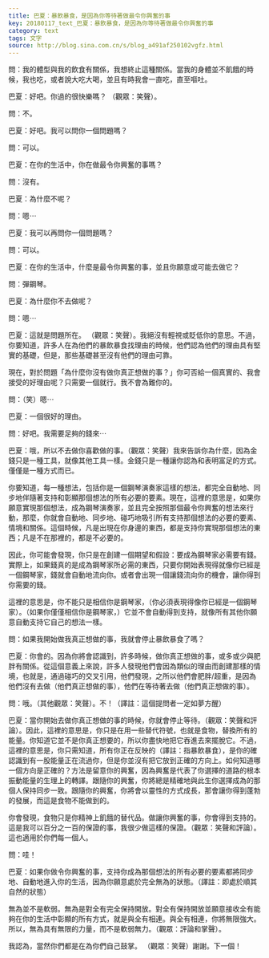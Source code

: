 ```yaml
---
title: 巴夏：暴飲暴食，是因為你等待著做最令你興奮的事
key: 20180117_text_巴夏：暴飲暴食，是因為你等待著做最令你興奮的事
category: text
tags: 文字
source: http://blog.sina.com.cn/s/blog_a491af250102vgfz.html
---
```


問：我的體型與我的飲食有關係，我想終止這種關係。當我的身體並不飢餓的時候，我也吃，或者說大吃大喝，並且有時我會一直吃，直至嘔吐。

巴夏：好吧。你過的很快樂嗎？ （觀眾：笑聲）。

問：不。

巴夏：好吧。我可以問你一個問題嗎？

問：可以。

巴夏：在你的生活中，你在做最令你興奮的事嗎？

問：沒有。

巴夏：為什麼不呢？

問：嗯⋯

巴夏：我可以再問你一個問題嗎？

問：可以。

巴夏：在你的生活中，什麼是最令你興奮的事，並且你願意或可能去做它？

問：彈鋼琴。

巴夏：為什麼你不去做呢？

問：嗯⋯

巴夏：這就是問題所在。 （觀眾：笑聲）。我絕沒有輕視或貶低你的意思。不過，你要知道，許多人在為他們的暴飲暴食找理由的時候，他們認為他們的理由具有堅實的基礎，但是，那些基礎甚至沒有他們的理由可靠。

現在，對於問題「為什麼你沒有做你真正想做的事？」你可否給一個真實的、我會接受的好理由呢？只需要一個就行。我不會為難你的。

問：（笑）嗯⋯

巴夏：一個很好的理由。

問：好吧。我需要足夠的錢來⋯

巴夏：哦，所以不去做你喜歡做的事。（觀眾：笑聲）我來告訴你為什麼，因為金錢只是一種工具，就像其他工具一樣。金錢只是一種讓你認為和表明富足的方式。僅僅是一種方式而已。

你要知道，每一種想法，包括你是一個鋼琴演奏家這樣的想法，都完全自動地、同步地伴隨著支持和彰顯那個想法的所有必要的要素。現在，這裡的意思是，如果你願意實現那個想法，成為鋼琴演奏家，並且完全按照那個最令你興奮的想法來行動，那麼，你就會自動地、同步地、碰巧地吸引所有支持那個想法的必要的要素、情境和關係。這個時候，凡是出現在你身邊的東西，都是支持你實現那個想法的東西；凡是不在那裡的，都是不必要的。

因此，你可能會發現，你只是在創建一個期望和假設：要成為鋼琴家必需要有錢。實際上，如果錢真的是成為鋼琴家所必需的東西，只要你開始表現得就像你已經是一個鋼琴家，錢就會自動地流向你。或者會出現一個讓錢流向你的機會，讓你得到你需要的錢。

這裡的意思是，你不能只是相信你是鋼琴家，（你必須表現得像你已經是一個鋼琴家）。（如果你僅僅相信你是鋼琴家，）它並不會自動得到支持，就像所有其他你願意自動支持它自己的想法一樣。

問：如果我開始做我真正想做的事，我就會停止暴飲暴食了嗎？

巴夏：你會的。因為你將會認識到，許多時候，做你真正想做的事，或多或少與肥胖有關係。從這個意義上來說，許多人發現他們會因為類似的理由而創建那樣的情境，也就是，通過碰巧的交叉引用，他們發現，之所以他們會肥胖/超重，是因為他們沒有去做（他們真正想做的事），他們在等待著去做（他們真正想做的事）。

問：哦。（其他觀眾：笑聲）。不！（譯註：這個提問者一定如夢方醒）

巴夏：當你開始去做你真正想做的事的時候，你就會停止等待。（觀眾：笑聲和評論）。因此，這裡的意思是，你只是在用一些替代符號，也就是食物，替換所有的能量。你知道它並不是你真正想要的，所以你盡快地把它吞進去來擺脫它。不過，這裡的意思是，你只需知道，所有你正在反映的（譯註：指暴飲暴食），是你的確認識到有一股能量正在流過你，但是你並沒有把它放到正確的方向上。如何知道哪一個方向是正確的？方法是留意你的興奮，因為興奮是代表了你選擇的道路的根本振動能量的生理上的轉譯。跟隨你的興奮，你將總是精確地與此生你選擇成為的那個人保持同步一致。跟隨你的興奮，你將會以靈性的方式成長，那會讓你得到蓬勃的發展，而這是食物不能做到的。

你會發現，食物只是你精神上飢餓的替代品。做讓你興奮的事，你會得到支持的。這是我可以百分之一百的保證的事，我很少做這樣的保證。（觀眾：笑聲和評論）。這也適用於你們每一個人。

問：哇！

巴夏：如果你做令你興奮的事，支持你成為那個想法的所有必要的要素都將同步地、自動地進入你的生活，因為你願意處於完全無為的狀態。（譯註：即處於順其自然的狀態）

無為並不是軟弱。無為是對全有完全保持開放。對全有保持開放並願意接收全有能夠在你的生活中彰顯的所有方式，就是與全有相連。與全有相連，你將無限強大。所以，無為具有無限的力量，而不是軟弱無力。（觀眾：評論和掌聲）。

我認為，當然你們都是在為你們自己鼓掌。 （觀眾：笑聲）謝謝。下一個！
